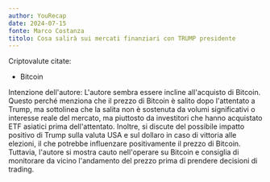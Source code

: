 ```yaml
---
author: YouRecap
date: 2024-07-15
fonte: Marco Costanza
titolo: Cosa salirà sui mercati finanziari con TRUMP presidente
---
```


Criptovalute citate:
- Bitcoin

Intenzione dell'autore:
L'autore sembra essere incline all'acquisto di Bitcoin. Questo perché menziona che il prezzo di Bitcoin è salito dopo l'attentato a Trump, ma sottolinea che la salita non è sostenuta da volumi significativi o interesse reale del mercato, ma piuttosto da investitori che hanno acquistato ETF asiatici prima dell'attentato. Inoltre, si discute del possibile impatto positivo di Trump sulla valuta USA e sul dollaro in caso di vittoria alle elezioni, il che potrebbe influenzare positivamente il prezzo di Bitcoin. Tuttavia, l'autore si mostra cauto nell'operare su Bitcoin e consiglia di monitorare da vicino l'andamento del prezzo prima di prendere decisioni di trading.

